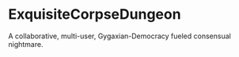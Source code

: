 # ExquisiteCorpseDungeon
A collaborative, multi-user, Gygaxian-Democracy fueled consensual nightmare.
